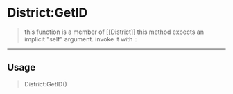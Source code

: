 # District:GetID
> this function is a member of [[District]]
> this method expects an implicit "self" argument. invoke it with `:`
-----
## Usage
> District:GetID()
